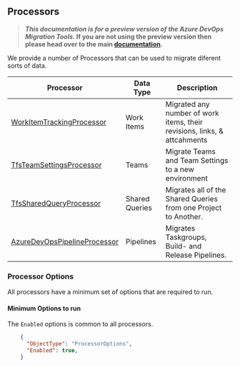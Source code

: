 ## Processors

>**_This documentation is for a preview version of the Azure DevOps Migration Tools._ If you are not using the preview version then please head over to the main [documentation](https://nkdagility.github.io/azure-devops-migration-tools).**

<Breadcrumbs>

We provide a number of Processors that can be used to migrate diferent sorts of data.

<Options>

Processor | Data Type | Description
----------|-----------|------------
[WorkItemTrackingProcessor](./WorkItemTrackingProcessor.md) | Work Items | Migrated any number of work items, their revisions, links, & attcahments
[TfsTeamSettingsProcessor](./TfsTeamSettingsProcessor.md) | Teams | Migrate Teams and Team Settings to a new environment
[TfsSharedQueryProcessor](./TfsSharedQueryProcessor.md) | Shared Queries | Migrates all of the Shared Queries from one Project to Another.
[AzureDevOpsPipelineProcessor](./AzureDevOpsPipelineProcessor.md) | Pipelines | Migrates Taskgroups, Build- and Release Pipelines.


### Processor Options

 All processors have a minimum set of options that are required to run. 

#### Minimum Options to run
The `Enabled` options is common to all processors.


```JSON
    {
      "ObjectType": "ProcessorOptions",
      "Enabled": true,
    }
```